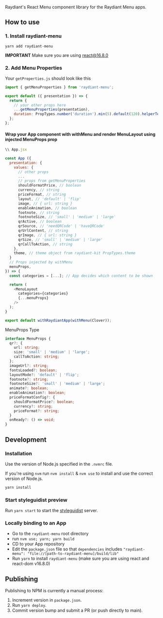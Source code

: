 Raydiant's React Menu component library for the Raydiant Menu apps.

## How to use
### 1. Install raydiant-menu
`yarn add raydiant-menu`

**IMPORTANT** Make sure you are using react@16.8.0

### 2. Add Menu Properties
Your `getProperties.js` should look like this
```.js
import { getMenuProperties } from 'raydiant-menu';

export default ({ presentation }) => {
  return {
    // your other props here
    ...getMenuProperties(presentation),
    duration: PropTypes.number('duration').min(5).default(120).helperText('time in seconds.'),
  };
};
```

#### Wrap your App component with withMenu and render MenuLayout using injected MenuProps prop
```.js
\\ App.jsx

const App ({
  presentation: {
    values: {
      // other props
      ...
      // props from getMenuProperties
      shouldFormatPrice, // boolean
      currency, // string
      priceFormat, // string
      layout, // 'default' | 'flip'
      image, // { url: string }
      enableAnimation, // boolean
      footnote, // string
      footnoteSize, // 'small' | 'medium' | 'large'
      qrActive, // boolean
      qrSource, // 'needQRCode' | 'haveQRCode'
      qrUrlContent, // string
      qrImage, // { url: string }
      qrSize, // 'small' | 'medium' | 'large'
      qrCallToAction, // string
    },
    theme, // theme object from raydiant-kit PropTypes.theme
  }
  // Props injected by withMenu
  menuProps,
}) => {
  const categories = [...]; // App decides which content to be shown 

  return (
    <MenuLayout
      categories={categories}
      {...menuProps}
    />
  );
}

export default withRaydiantApp(withMenu(Clover));

```
MenuProps Type
```.ts
interface MenuProps {
  qr?: {
    url: string;
    size: 'small' | 'medium' | 'large';
    callToAction: string;
  };
  imageUrl?: string;
  fontsLoaded?: boolean;
  layoutMode?: 'default' | 'flip';
  footnote?: string;
  footnoteSize?: 'small' | 'medium' | 'large';
  animate?: boolean;
  enableAnimation?: boolean;
  priceFormatConfig?: {
    shouldFormatPrice?: boolean;
    currency?: string;
    priceFormat?: string;
  }
  onReady?: () => void;
}
```

## Development

### Installation
Use the version of Node.js specified in the `.nvmrc` file.

If you're using `nvm` run `nvm install` & `nvm use` to install and use the correct version of Node.js.

```bash
yarn install
```

### Start styleguidist preview
Run `yarn start` to start the [styleguidist](https://github.com/styleguidist/react-styleguidist) server.

### Locally binding to an App
- Go to the `raydiant-menu` root directory
- run `nvm use; yarn; yarn build`
- CD to your App repository
- Edit the `package.json` file so that `dependencies` includes `"raydiant-menu": "file://[path-to-raydiant-menu]/build/lib"`
- Run `yarn` to install `raydiant-menu` (make sure you are using react and react-dom v16.8.0)

## Publishing
Publishing to NPM is currently a manual process:

1. Increment version in `package.json`.
2. Run `yarn deploy`.
3. Commit version bump and submit a PR (or push directly to main).
